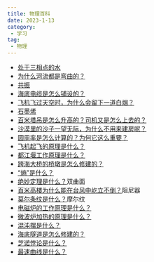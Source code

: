 ```yaml
---
title: 物理百科
date: 2023-1-13
category:
 - 学习
tag:
 - 物理
---
```

- [处于三相点的水](https://www.bilibili.com/video/BV1TW411w7gf)
- [为什么河流都是弯曲的？](https://www.bilibili.com/video/BV1CV411b77q)
- [共振](https://www.bilibili.com/video/BV1xZ4y1372n)
- [海底电缆是怎么铺设的？](https://www.bilibili.com/video/BV1Uy4y1v7h6)
- [飞机飞过天空时，为什么会留下一道白烟？](https://www.bilibili.com/video/BV18K4y1L7Xa)
- [石墨烯](https://www.bilibili.com/video/BV1Ti4y1j7WW)
- [百米塔吊是怎么升高的？司机又是怎么上去的？](https://www.bilibili.com/video/BV1aK4y1f7hx)
- [沙漠里的沙子一望无际，为什么不用来建房呢？](https://www.bilibili.com/video/BV11K4y1j7sP)
- [圆周率是怎么计算的？为何它这么重要？](https://www.bilibili.com/video/BV1Ut4y1a7MX)
- [飞机起飞的原理是什么？](https://www.bilibili.com/video/BV1Bz4y1y7Rm)
- [都江堰工作原理是什么？](https://www.bilibili.com/video/BV1Hf4y1q7e1)
- [跨海大桥的桥墩是怎么修建的？](https://www.bilibili.com/video/BV15K411V7hy)
- [“熵”是什么？](https://www.bilibili.com/video/BV1Mi4y1L7o9)
- [绝妙定理是什么？](https://www.bilibili.com/video/BV1sy4y1B7MP)双曲面
- [百米高楼为什么能在台风中屹立不倒？](https://www.bilibili.com/video/BV1eD4y197cV)阻尼器
- [莫尔条纹是什么？](https://www.bilibili.com/video/BV1qp4y1Y7np)摩尔纹
- [电磁炉的工作原理是什么？](https://www.bilibili.com/video/BV1ev411k7Et)
- [微波炉加热的原理是什么？](https://www.bilibili.com/video/BV1G54y1178t)
- [混沌摆是什么？](https://www.bilibili.com/video/BV1Za4y1L7DN)
- [海底隧道是怎么修建的？](https://www.bilibili.com/video/BV12K4y1Y7YB)
- [芝诺悖论是什么？](https://www.bilibili.com/video/BV1Vf4y1X7ZY)
- [最速曲线是什么？](https://www.bilibili.com/video/BV1jC4y1t7Uz)










